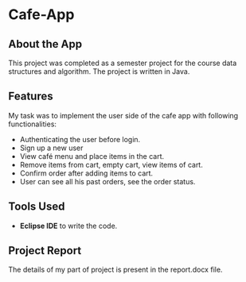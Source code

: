 # Cafe-App

## About the App
This project was completed as a semester project for the course data structures and algorithm. The project is written in Java.

## Features
My task was to implement the user side of the cafe app with following functionalities:
-	Authenticating the user before login. 
-	Sign up a new user
-	View café menu and place items in the cart.
-	Remove items from cart, empty cart, view items of cart.
-	Confirm order after adding items to cart.
-	User can see all his past orders, see the order status.

## Tools Used
- **Eclipse IDE** to write the code. 

## Project Report 
The details of my part of project is present in the report.docx file.

